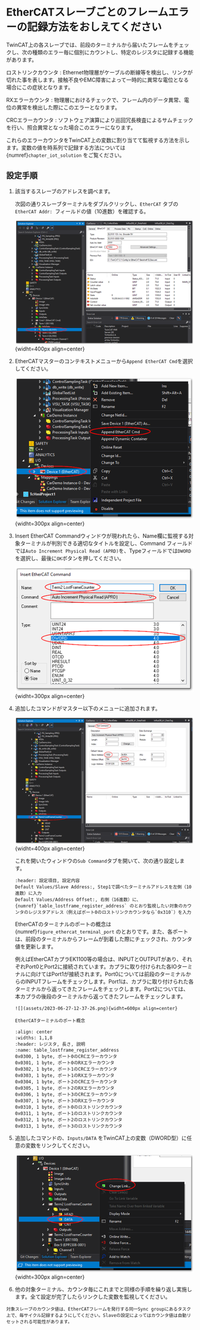 # EtherCATスレーブごとのフレームエラーの記録方法をおしえてください

TwinCAT上の各スレーブでは、前段のターミナルから届いたフレームをチェックし、次の種類のエラー毎に個別にカウントし、特定のレジスタに記録する機能があります。

ロストリンクカウンタ
    : Ethernet物理層がケーブルの断線等を検出し、リンクが切れた事を表します。接触不良やEMC障害によって一時的に異常な電位となる場合にこの症状となります。

RXエラーカウンタ
    : 物理層におけるチェックで、フレーム内のデータ異常、電位の異常を検出した際にこのエラーとなります。

CRCエラーカウンタ
    : ソフトウェア演算により巡回冗長検査によるサムチェックを行い、照合異常となった場合このエラーになります。

これらのエラーカウンタをTwinCAT上の変数に割り当てて監視する方法を示します。変数の値を時系列で記録する方法については {numref}`chapter_iot_solution` をご覧ください。

## 設定手順

1. 該当するスレーブのアドレスを調べます。

    次図の通りスレーブターミナルをダブルクリックし、`EtherCAT` タブの`EtherCAT Addr: `フィールドの値（10進数）を確認する。

    ![](assets/2023-06-27-12-05-11.png){widht=400px align=center}

2. EtherCATマスターのコンテキストメニューから`Append EtherCAT Cmd`を選択してください。

    ![](assets/2023-06-27-12-09-15.png){widht=300px align=center}

3. Insert EtherCAT Commandウィンドウが現われたら、Name欄に監視する対象ターミナルが判別できる適切なタイトルを設定し、Command フィールドでは`Auto Increment Physical Read (APRD)`を、Typeフィールドでは`DWORD`を選択し、最後に`OK`ボタンを押してください。

    ![](assets/2023-06-27-12-16-05.png){widht=300px align=center}

4. 追加したコマンドがマスター以下のメニューに追加されます。

    ![](assets/2023-06-27-12-19-29.png){widht=400px align=center}

    これを開いたウィンドウの`Sub Command`タブを開いて、次の通り設定します。

    ```{csv-table}
    :header: 設定項目, 設定内容
    Default Values/Slave Address:, Step1で調べたターミナルアドレスを左側（10進数）に入力
    Default Values/Address Offset:, 右側（16進数）に、{numref}`table_lostframe_register_address` のとおり監視したい対象のカウンタのレジスタアドレス（例えばポート0のロストリンクカウンタなら`0x310`）を入力
    ```

    EtherCATのターミナルのポートの概念は{numref}`figure_ethercat_terminal_port` のとおりです。また、各ポートは、前段のターミナルからフレームが到着した際にチェックされ、カウンタ値を更新します。
    
    例えばEtherCATカプラEK1100等の場合は、INPUTとOUTPUTがあり、それぞれPort0とPort2に接続されています。カプラに取り付けられた各IOターミナルに向けてはPort1が接続されます。Port0については前段のターミナルからのINPUTフレームをチェックします。Port1は、カプラに取り付けられた各ターミナルから返ってきたフレームをチェックします。Port2については、本カプラの後段のターミナルから返ってきたフレームをチェックします。

    ```{figure-md} figure_ethercat_terminal_port
    ![](assets/2023-06-27-12-37-26.png){widht=600px align=center}

    EtherCATターミナルのポート概念
    ```

    ```{csv-table} レジスタ一覧表
    :align: center
    :widths: 1,1,8
    :header: レジスタ, 長さ, 説明
    :name: table_lostframe_register_address
    0x0300, 1 byte, ポート0のCRCエラーカウンタ
    0x0301, 1 byte, ポート0のRXエラーカウンタ
    0x0302, 1 byte, ポート1のCRCエラーカウンタ
    0x0303, 1 byte, ポート1のRXエラーカウンタ
    0x0304, 1 byte, ポート2のCRCエラーカウンタ
    0x0305, 1 byte, ポート2のRXエラーカウンタ
    0x0306, 1 byte, ポート3のCRCエラーカウンタ
    0x0307, 1 byte, ポート3のRXエラーカウンタ
    0x0310, 1 byte, ポート0のロストリンクカウンタ
    0x0311, 1 byte, ポート1のロストリンクカウンタ
    0x0312, 1 byte, ポート2のロストリンクカウンタ
    0x0313, 1 byte, ポート3のロストリンクカウンタ
    ```

5. 追加したコマンドの、`Inputs/DATA` をTwinCAT上の変数（DWORD型）に任意の変数をリンクしてください。

    ![](assets/2023-06-27-12-23-58.png){widht=300px align=center}

6. 他の対象ターミナル、カウンタ毎にこれまでと同様の手順を繰り返し実施します。全て設定が完了したらリンクした変数を監視してください。

```{warning}
対象スレーブのカウンタ値は、EtherCATフレームを発行する同一Sync groupにあるタスク上で、毎サイクル記録するようにしてください。Slaveの設定によってはカウンタ値は自動リセットされる可能性があります。
```